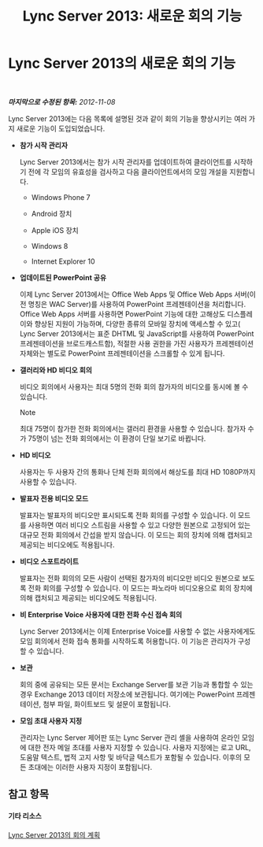 ﻿---
title: 'Lync Server 2013: 새로운 회의 기능'
TOCTitle: 새로운 회의 기능
ms:assetid: feeb81e8-1424-408c-a440-886aa0fb133c
ms:mtpsurl: https://technet.microsoft.com/ko-kr/library/Gg413085(v=OCS.15)
ms:contentKeyID: 49305640
ms.date: 08/24/2015
mtps_version: v=OCS.15
ms.translationtype: HT
---

# Lync Server 2013의 새로운 회의 기능

 

_**마지막으로 수정된 항목:** 2012-11-08_

Lync Server 2013에는 다음 목록에 설명된 것과 같이 회의 기능을 향상시키는 여러 가지 새로운 기능이 도입되었습니다.

  - **참가 시작 관리자**
    
    Lync Server 2013에서는 참가 시작 관리자를 업데이트하여 클라이언트를 시작하기 전에 각 모임의 유효성을 검사하고 다음 클라이언트에서의 모임 개설을 지원합니다.
    
      - Windows Phone 7
    
      - Android 장치
    
      - Apple iOS 장치
    
      - Windows 8
    
      - Internet Explorer 10

  - **업데이트된 PowerPoint 공유**
    
    이제 Lync Server 2013에서는 Office Web Apps 및 Office Web Apps 서버(이전 명칭은 WAC Server)를 사용하여 PowerPoint 프레젠테이션을 처리합니다. Office Web Apps 서버를 사용하면 PowerPoint 기능에 대한 고해상도 디스플레이와 향상된 지원이 가능하며, 다양한 종류의 모바일 장치에 액세스할 수 있고( Lync Server 2013에서는 표준 DHTML 및 JavaScript를 사용하여 PowerPoint 프레젠테이션을 브로드캐스트함), 적절한 사용 권한을 가진 사용자가 프레젠테이션 자체와는 별도로 PowerPoint 프레젠테이션을 스크롤할 수 있게 됩니다.

  - **갤러리와 HD 비디오 회의**
    
    비디오 회의에서 사용자는 최대 5명의 전화 회의 참가자의 비디오를 동시에 볼 수 있습니다.
    

    > [!NOTE]
    > 최대 75명이 참가한 전화 회의에서는 갤러리 환경을 사용할 수 있습니다. 참가자 수가 75명이 넘는 전화 회의에서는 이 환경이 단일 보기로 바뀝니다.



  - **HD 비디오**
    
    사용자는 두 사용자 간의 통화나 단체 전화 회의에서 해상도를 최대 HD 1080P까지 사용할 수 있습니다.

  - **발표자 전용 비디오 모드**
    
    발표자는 발표자의 비디오만 표시되도록 전화 회의를 구성할 수 있습니다. 이 모드를 사용하면 여러 비디오 스트림을 사용할 수 있고 다양한 원본으로 고정되어 있는 대규모 전화 회의에서 간섭을 받지 않습니다. 이 모드는 회의 장치에 의해 캡처되고 제공되는 비디오에도 적용됩니다.

  - **비디오 스포트라이트**
    
    발표자는 전화 회의의 모든 사람이 선택된 참가자의 비디오만 비디오 원본으로 보도록 전화 회의를 구성할 수 있습니다. 이 모드는 파노라마 비디오용으로 회의 장치에 의해 캡처되고 제공되는 비디오에도 적용됩니다.

  - **비 Enterprise Voice 사용자에 대한 전화 수신 접속 회의**
    
    Lync Server 2013에서는 이제 Enterprise Voice를 사용할 수 없는 사용자에게도 모임 회의에서 전화 접속 통화를 시작하도록 허용합니다. 이 기능은 관리자가 구성할 수 있습니다.

  - **보관**
    
    회의 중에 공유되는 모든 문서는 Exchange Server를 보관 기능과 통합할 수 있는 경우 Exchange 2013 데이터 저장소에 보관됩니다. 여기에는 PowerPoint 프레젠테이션, 첨부 파일, 화이트보드 및 설문이 포함됩니다.

  - **모임 초대 사용자 지정**
    
    관리자는 Lync Server 제어판 또는 Lync Server 관리 셸을 사용하여 온라인 모임에 대한 전자 메일 초대를 사용자 지정할 수 있습니다. 사용자 지정에는 로고 URL, 도움말 텍스트, 법적 고지 사항 및 바닥글 텍스트가 포함될 수 있습니다. 이후의 모든 초대에는 이러한 사용자 지정이 포함됩니다.

## 참고 항목

#### 기타 리소스

[Lync Server 2013의 회의 계획](lync-server-2013-planning-for-conferencing.md)

